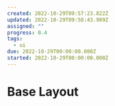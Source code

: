 ```yaml
---
created: 2022-10-29T09:57:23.822Z
updated: 2022-10-29T09:58:43.989Z
assigned: ""
progress: 0.4
tags:
  - ui
due: 2022-10-29T00:00:00.000Z
started: 2022-10-29T00:00:00.000Z
---
```


# Base Layout

